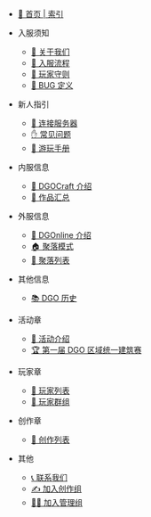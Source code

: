 <!-- sidebar -->

- [🎨 首页 | 索引](README)

- 入服须知

  - [📢 关于我们](notice/about)
  - [🧭 入服流程](notice/join)
  - [📜 玩家守则](notice/rules)
  - [🐛 BUG 定义](notice/bugDefinition)

- 新人指引

  - [📡 连接服务器](guide/link)
  - [✋ 常见问题](guide/question)
  - [📕 游玩手册](guide/play)

- 内服信息

  - [📃 DGOCraft 介绍](information/DGOCraft/3rd)
  - [🍳 作品汇总](information/DGOCraft/list)

- 外服信息

  - [📃 DGOnline 介绍](information/DGOWorld/3rd)
  - [🏠 聚落模式](information/DGOWorld/townMode)
  - [🏡 聚落列表](information/DGOWorld/list)

- 其他信息

  - [📚 DGO 历史](information/DGOHistory)

- 活动章

  - [🎯 活动介绍](community/activities/list)
  - [🏆 第一届 DGO 区域统一建筑赛](community/activities/1001)

- 玩家章

  - [🚶 玩家列表](community/players/list)
  - [👥 玩家群组](community/players/groups)

- 创作章

  - [📖 创作列表](community/creation/list)

- 其他

  - [📞 联系我们](other/contact)
  - [✍ 加入创作组](other/joinCreation)
  - [👨‍⚖️ 加入管理组](other/joinManagement)
